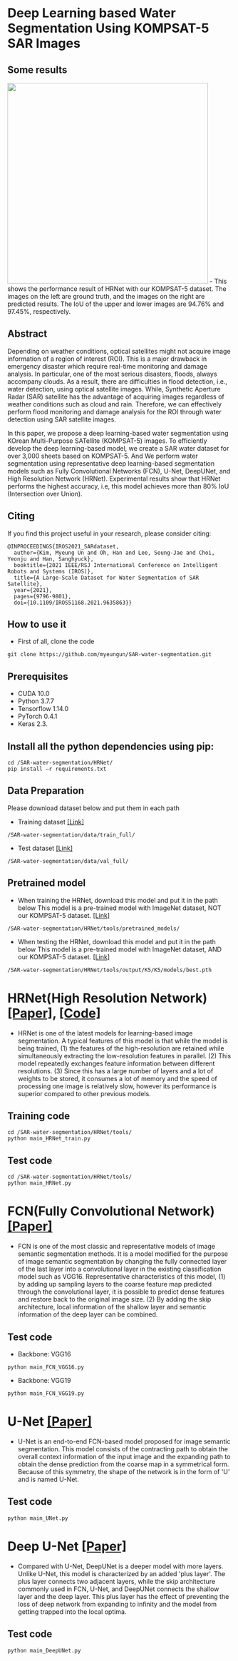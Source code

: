 # Deep Learning based Water Segmentation Using KOMPSAT-5 SAR Images
## Some results
<img src="https://user-images.githubusercontent.com/26617052/106559149-50b55f80-6568-11eb-9fcc-f78bb63819b9.JPG"  width="450">
- This shows the performance result of HRNet with our KOMPSAT-5 dataset. The images on the left are ground truth, and the images on the right are predicted results. The IoU of the upper and lower images are 94.76% and 97.45%, respectively.

## Abstract
Depending on weather conditions, optical satellites might not acquire image information of a region of interest (ROI). This is a major drawback in emergency disaster which require real-time monitoring and damage analysis. In particular, one of the most serious disasters, floods, always accompany clouds. As a result, there are difficulties in flood detection, i.e., water detection, using optical satellite images. While, Synthetic Aperture Radar (SAR) satellite has the advantage of acquiring images regardless of weather conditions such as cloud and rain. Therefore, we can effectively perform flood monitoring and damage analysis for the ROI through water detection using SAR satellite images. 

In this paper, we propose a deep learning-based water segmentation using KOrean Multi-Purpose SATellite (KOMPSAT-5) images. To efficiently develop the deep learning-based model, we create a SAR water dataset for over 3,000 sheets based on KOMPSAT-5. And We perform water segmentation using representative deep learning-based segmentation models such as Fully Convolutional Networks (FCN), U-Net, DeepUNet, and High Resolution Network (HRNet). Experimental results show that HRNet performs the highest accuracy, i.e, this model achieves more than 80\% IoU (Intersection over Union). 

## Citing
If you find this project useful in your research, please consider citing: 
```
@INPROCEEDINGS{IROS2021_SARdataset,
  author={Kim, Myeung Un and Oh, Han and Lee, Seung-Jae and Choi, Yeonju and Han, Sanghyuck},
  booktitle={2021 IEEE/RSJ International Conference on Intelligent Robots and Systems (IROS)}, 
  title={A Large-Scale Dataset for Water Segmentation of SAR Satellite}, 
  year={2021},
  pages={9796-9801},
  doi={10.1109/IROS51168.2021.9635863}}

```

## How to use it
- First of all, clone the code
```
git clone https://github.com/myeungun/SAR-water-segmentation.git
```

## Prerequisites
- CUDA 10.0
- Python 3.7.7
- Tensorflow 1.14.0
- PyTorch 0.4.1
- Keras 2.3.

## Install all the python dependencies using pip:
```
cd /SAR-water-segmentation/HRNet/
pip install –r requirements.txt
```

## Data Preparation
Please download dataset below and put them in each path
- Training dataset [[Link]](https://drive.google.com/file/d/1Ugk6c_iadvlD-ycxNQlw9SHLDDqNAn1f/view?usp=sharing)
```
/SAR-water-segmentation/data/train_full/
```
- Test dataset [[Link]](https://drive.google.com/file/d/1MbyK4ljGmin5JeRroO80qTicbYfxGVAu/view?usp=sharing)
```
/SAR-water-segmentation/data/val_full/
```

## Pretrained model
- When training the HRNet, download this model and put it in the path below
This model is a pre-trained model with ImageNet dataset, NOT our KOMPSAT-5 dataset. [[Link]](https://drive.google.com/file/d/1euYbOpJbs9di7W8IO4_hDizN_EoRWfAA/view?usp=sharing)
```
/SAR-water-segmentation/HRNet/tools/pretrained_models/
```

- When testing the HRNet, download this model and put it in the path below
This model is a pre-trained model with ImageNet dataset, AND our KOMPSAT-5 dataset. [[Link]](https://drive.google.com/file/d/1gfLbsv9_6ZNtG7K3bmUf2r1Ig0CfQHIo/view?usp=sharing)
```
/SAR-water-segmentation/HRNet/tools/output/K5/K5/models/best.pth
```

# HRNet(High Resolution Network) [[Paper]](https://arxiv.org/pdf/1908.07919.pdf), [[Code]](https://github.com/HRNet/HRNet-Semantic-Segmentation)
- HRNet is one of the latest models for learning-based image segmentation. A typical features of this model is that while the model is being trained, (1) the features of the high-resolution are retained while simultaneously extracting the low-resolution features in parallel. (2) This model repeatedly exchanges feature information between different resolutions. (3) Since this has a large number of layers and a lot of weights to be stored, it consumes a lot of memory and the speed of processing one image is relatively slow, however its performance is superior compared to other previous models.

## Training code
```
cd /SAR-water-segmentation/HRNet/tools/
python main_HRNet_train.py
```
## Test code
```
cd /SAR-water-segmentation/HRNet/tools/
python main_HRNet.py
```


# FCN(Fully Convolutional Network) [[Paper]](https://www.cv-foundation.org/openaccess/content_cvpr_2015/papers/Long_Fully_Convolutional_Networks_2015_CVPR_paper.pdf)
- FCN is one of the most classic and representative models of image semantic segmentation methods. It is a model modified for the purpose of image semantic segmentation by changing the fully connected layer of the last layer into a convolutional layer in the existing classification model such as VGG16. Representative characteristics of this model, (1) by adding up sampling layers to the coarse feature map predicted through the convolutional layer, it is possible to predict dense features and restore back to the original image size. (2) By adding the skip architecture, local information of the shallow layer and semantic information of the deep layer can be combined.

## Test code 
- Backbone: VGG16
```
python main_FCN_VGG16.py
```
- Backbone: VGG19
```
python main_FCN_VGG19.py
```

# U-Net [[Paper]](https://arxiv.org/pdf/1505.04597.pdf)
- U-Net is an end-to-end FCN-based model proposed for image semantic segmentation. This model consists of the contracting path to obtain the overall context information of the input image and the expanding path to obtain the dense prediction from the coarse map in a symmetrical form. Because of this symmetry, the shape of the network is in the form of 'U' and is named U-Net.

## Test code
```
python main_UNet.py
```

# Deep U-Net [[Paper]](https://ieeexplore.ieee.org/stamp/stamp.jsp?tp=&arnumber=8370071)
- Compared with U-Net, DeepUNet is a deeper model with more layers. Unlike U-Net, this model is characterized by an added 'plus layer'. The plus layer connects two adjacent layers, while the skip architecture commonly used in FCN, U-Net, and DeepUNet connects the shallow layer and the deep layer. This plus layer has the effect of preventing the loss of deep network from expanding to infinity and the model from getting trapped into the local optima.

## Test code 
```
python main_DeepUNet.py
```

